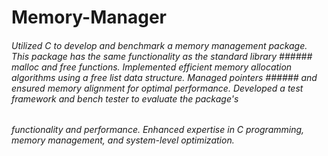 # Memory-Manager

###### Utilized C to develop and benchmark a memory management package. This package has the same functionality as the standard library ###### malloc and free functions. Implemented efficient memory allocation algorithms using a free list data structure. Managed pointers ###### and ensured memory alignment for optimal performance. Developed a test framework and bench tester to evaluate the package's 
###### functionality and performance. Enhanced expertise in C programming, memory management, and system-level optimization.
